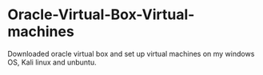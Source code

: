 # Oracle-Virtual-Box-Virtual-machines
Downloaded oracle virtual box and set up virtual machines on my windows OS, Kali linux and unbuntu.
